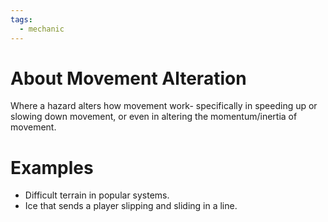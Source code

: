 ```yaml
---
tags:
  - mechanic
---
```

# About Movement Alteration

Where a hazard alters how movement work- specifically in speeding up or slowing down movement, or even in altering the momentum/inertia of movement.

# Examples

- Difficult terrain in popular systems.
- Ice that sends a player slipping and sliding in a line.